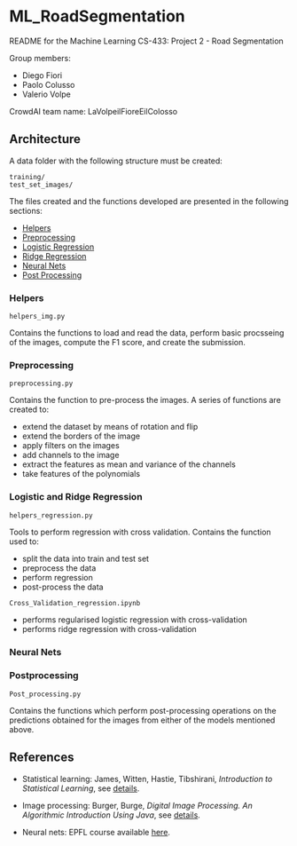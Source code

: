 # ML_RoadSegmentation

README for the Machine Learning CS-433: Project 2 - Road Segmentation

Group members: 
- Diego Fiori
- Paolo Colusso 
- Valerio Volpe

CrowdAI team name: LaVolpeilFioreEilColosso

## Architecture

A data folder with the following structure must be created:

```
training/
test_set_images/
```

The files created and the functions developed are presented in the following sections:

* [Helpers](#helpers)
* [Preprocessing](#prepr)
* [Logistic Regression](#logistic)
* [Ridge Regression](#ridge)
* [Neural Nets](#cnn)
* [Post Processing](#pp)

### <a name="helpers"></a>Helpers
```helpers_img.py```

Contains the functions to load and read the data, perform basic procsseing of the images, compute the F1 score, and create the submission.

### <a name="prepr"></a>Preprocessing
```preprocessing.py```

Contains the function to pre-process the images. A series of functions are created to:
 * extend the dataset by means of rotation and flip
 * extend the borders of the image
 * apply filters on the images
 * add channels to the image
 * extract the features as mean and variance of the channels
 * take features of the polynomials

### <a name="logistic"></a>Logistic and Ridge Regression
```helpers_regression.py```

Tools to perform regression with cross validation. Contains the function used to:
 + split the data into train and test set
 + preprocess the data
 + perform regression
 + post-process the data
 
```Cross_Validation_regression.ipynb```

 + performs regularised logistic regression with cross-validation
 + performs ridge regression with cross-validation

### <a name="cnn"></a>Neural Nets

### <a name="pp"></a>Postprocessing
```Post_processing.py```

Contains the functions which perform post-processing operations on the predictions obtained for the images from either of the models mentioned above.

## References

+ Statistical learning: James, Witten, Hastie, Tibshirani, *Introduction to Statistical Learning*, see [details](https://www-bcf.usc.edu/~gareth/ISL/).

+ Image processing: Burger, Burge, *Digital Image Processing. An Algorithmic Introduction Using Java*, see [details](https://www.springer.com/de/book/9781447166832).

+ Neural nets: EPFL course available [here](https://fleuret.org/ee559-2018/dlc/).
